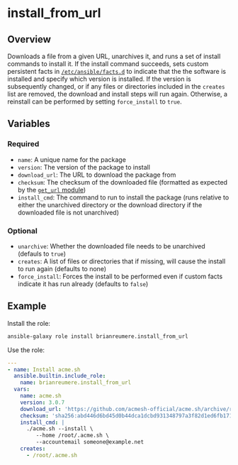 # install_from_url

## Overview

Downloads a file from a given URL, unarchives it, and runs a set of install commands to install it. If the install command succeeds, sets custom persistent facts in [`/etc/ansible/facts.d`](https://docs.ansible.com/ansible/latest/playbook_guide/playbooks_vars_facts.html#facts-d-or-local-facts) to indicate that the the software is installed and specify which version is installed. If the version is subsequently changed, or if any files or directories included in the `creates` list are removed, the download and install steps will run again. Otherwise, a reinstall can be performed by setting `force_install` to `true`.

## Variables

### Required

- `name`: A unique name for the package
- `version`: The version of the package to install
- `download_url`: The URL to download the package from
- `checksum`: The checksum of the downloaded file (formatted as expected by the [`get_url` module](https://docs.ansible.com/ansible/latest/collections/ansible/builtin/get_url_module.html))
- `install_cmd`: The command to run to install the package (runs relative to either the unarchived directory or the download directory if the downloaded file is not unarchived)

### Optional

- `unarchive`: Whether the downloaded file needs to be unarchived (defauls to `true`)
- `creates`: A list of files or directories that if missing, will cause the install to run again (defaults to none)
- `force_install`: Forces the install to be performed even if custom facts indicate it has run already (defaults to `false`)

## Example

Install the role:

```sh
ansible-galaxy role install brianreumere.install_from_url
```

Use the role:

```yaml
---
- name: Install acme.sh
  ansible.builtin.include_role:
    name: brianreumere.install_from_url
  vars:
    name: acme.sh
    version: 3.0.7
    download_url: 'https://github.com/acmesh-official/acme.sh/archive/refs/tags/3.0.7.tar.gz'
    checksum: 'sha256:abd446d6bd45d0b44dca1dcbd931348797a3f82d1ed6fb171472eaf851a8d849'
    install_cmd: |
      ./acme.sh --install \
         --home /root/.acme.sh \
         --accountemail someone@example.net
    creates:
      - /root/.acme.sh
```
